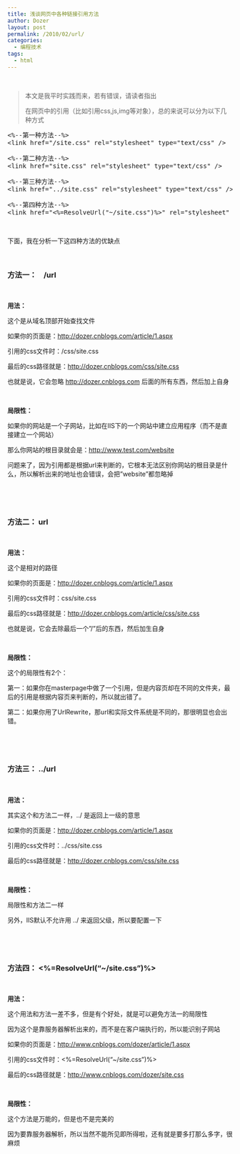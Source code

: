 ```yaml
---
title: 浅谈网页中各种链接引用方法
author: Dozer
layout: post
permalink: /2010/02/url/
categories:
  - 编程技术
tags:
  - html
---
```


&nbsp;

> 本文是我平时实践而来，若有错误，请读者指出
> 
> 在网页中的引用（比如引用css,js,img等对象），总的来说可以分为以下几种方式

<pre class="brush:xml">&lt;%--第一种方法--%&gt;
&lt;link href="/site.css" rel="stylesheet" type="text/css" /&gt;

&lt;%--第二种方法--%&gt;
&lt;link href="site.css" rel="stylesheet" type="text/css" /&gt;

&lt;%--第三种方法--%&gt;
&lt;link href="../site.css" rel="stylesheet" type="text/css" /&gt;

&lt;%--第四种方法--%&gt;
&lt;link href="&lt;%=ResolveUrl("~/site.css")%&gt;" rel="stylesheet" type="text/css" /&gt;</pre>

&nbsp;

下面，我在分析一下这四种方法的优缺点

<!--more-->

&nbsp;

### <span id="_url">方法一：    /url</span>

&nbsp;

**用法：**

这个是从域名顶部开始查找文件

如果你的页面是：http://dozer.cnblogs.com/article/1.aspx

引用的css文件时：/css/site.css

最后的css路径就是：http://dozer.cnblogs.com/css/site.css

也就是说，它会忽略 http://dozer.cnblogs.com 后面的所有东西，然后加上自身

&nbsp;

**局限性：**

如果你的网站是一个子网站，比如在IIS下的一个网站中建立应用程序（而不是直接建立一个网站）

那么你网站的根目录就会是：http://www.test.com/website

问题来了，因为引用都是根据url来判断的，它根本无法区别你网站的根目录是什么，所以解析出来的地址也会错误，会把&#8221;website&#8221;都忽略掉

&nbsp;

&nbsp;

### <span id="_url-2">方法二： url</span>

&nbsp;

**用法：**

这个是相对的路径

如果你的页面是：http://dozer.cnblogs.com/article/1.aspx

引用的css文件时：css/site.css

最后的css路径就是：http://dozer.cnblogs.com/article/css/site.css

也就是说，它会去除最后一个&#8221;/&#8221;后的东西，然后加生自身

&nbsp;

**局限性：**

这个的局限性有2个：

第一：如果你在masterpage中做了一个引用，但是内容页却在不同的文件夹，最后的引用是根据内容页来判断的，所以就出错了。

第二：如果你用了UrlRewrite，那url和实际文件系统是不同的，那很明显也会出错。

&nbsp;

&nbsp;

### <span id="_url-3">方法三： ../url</span>

&nbsp;

**用法：**

其实这个和方法二一样，../ 是返回上一级的意思

如果你的页面是：http://dozer.cnblogs.com/article/1.aspx

引用的css文件时：../css/site.css

最后的css路径就是：http://dozer.cnblogs.com/css/site.css

&nbsp;

**局限性：**

局限性和方法二一样

另外，IIS默认不允许用 ../ 来返回父级，所以要配置一下

&nbsp;

&nbsp;

### <span id="_ltResolveUrl8220sitecss8221gt">方法四： <%=ResolveUrl(&#8220;~/site.css&#8221;)%></span>

&nbsp;

**用法：**

这个用法和方法一差不多，但是有个好处，就是可以避免方法一的局限性

因为这个是靠服务器解析出来的，而不是在客户端执行的，所以能识别子网站

如果你的页面是：http://www.cnblogs.com/dozer/article/1.aspx

引用的css文件时：<%=ResolveUrl(&#8220;~/site.css&#8221;)%>

最后的css路径就是：http://www.cnblogs.com/dozer/site.css

&nbsp;

**局限性：**

这个方法是万能的，但是也不是完美的

因为要靠服务器解析，所以当然不能所见即所得啦，还有就是要多打那么多字，很麻烦
